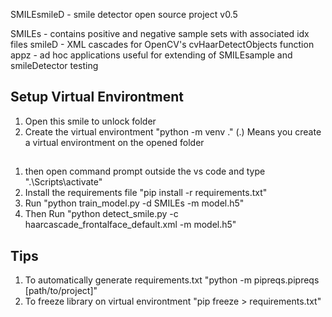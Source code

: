 SMILEsmileD - smile detector open source project v0.5

SMILEs - contains positive and negative sample sets with associated idx files
smileD - XML cascades for OpenCV's cvHaarDetectObjects function
appz - ad hoc applications useful for extending of SMILEsample and smileDetector testing

## Setup Virtual Environtment

1. Open this smile to unlock folder
2. Create the virtual environtment "python -m venv ." (.) Means you create a virtual environtment on the opened folder

##
1. then open command prompt outside the vs code and type ".\Scripts\activate"
2. Install the requirements file "pip install -r requirements.txt"
3. Run "python train_model.py -d SMILEs -m model.h5"
4. Then Run "python detect_smile.py -c haarcascade_frontalface_default.xml -m model.h5"

## Tips
1. To automatically generate requirements.txt "python -m  pipreqs.pipreqs [path/to/project]"
2. To freeze library on virtual environtment "pip freeze > requirements.txt"